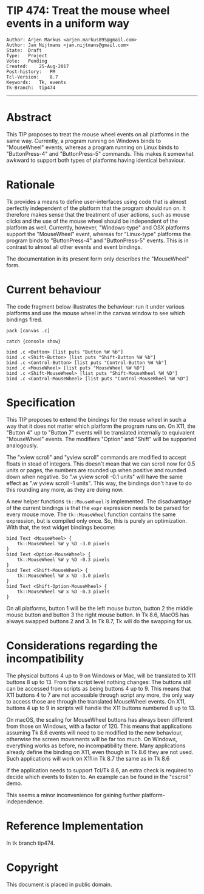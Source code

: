 # TIP 474: Treat the mouse wheel events in a uniform way
	Author:	Arjen Markus <arjen.markus895@gmail.com>
	Author:	Jan Nijtmans <jan.nijtmans@gmail.com>
	State:	Draft
	Type:	Project
	Vote:	Pending
	Created:	25-Aug-2017
	Post-history:	PM
	Tcl-Version:	8.7
	Keywords:	Tk, events
	Tk-Branch:	tip474
-----

# Abstract

This TIP proposes to treat the mouse wheel events on all platforms in
the same way. Currently, a program running on Windows binds to
"MouseWheel" events, whereas a program running on Linux binds to
"ButtonPress-4" and "ButtonPress-5" commands. This makes it somewhat
awkward to support both types of platforms having identical behaviour.


# Rationale

Tk provides a means to define user-interfaces using code that is almost
perfectly independent of the platform that the program should run on. It
therefore makes sense that the treatment of user actions, such as mouse
clicks and the use of the mouse wheel should be independent of the
platform as well. Currently, however, "Windows-type" and OSX platforms
support the "MouseWheel" event, whereas for "Linux-type" platforms the
program binds to "ButtonPress-4" and "ButtonPress-5"  events.
This is in contrast to almost all other events and event bindings.

The documentation in its present form only describes the "MouseWheel"
form.


# Current behaviour

The code fragment below illustrates the behaviour: run it under various
platforms and use the mouse wheel in the canvas window to see which
bindings fired.

    pack [canvas .c]
    
    catch {console show}
    
    bind .c <Button> [list puts "Button %W %b"]
    bind .c <Shift-Button> [list puts "Shift-Button %W %b"]
    bind .c <Control-Button> [list puts "Control-Button %W %b"]
    bind .c <MouseWheel> [list puts "MouseWheel %W %D"]
    bind .c <Shift-MouseWheel> [list puts "Shift-MouseWheel %W %D"]
    bind .c <Control-MouseWheel> [list puts "Control-MouseWheel %W %D"]


# Specification

This TIP proposes to extend the bindings for the mouse wheel in such a
way that it does not matter which platform the program runs on. On
X11, the "Button 4" up to "Button 7" events will be translated internally
to equivalent "MouseWheel" events. The modifiers "Option" and "Shift"
will be supported analogously.

The "xview scroll" and "yview scroll" commands are modified to accept
floats in stead of integers. This doesn't mean that we can scroll
now for 0.5 units or pages, the numbers are rounded up when positive
and rounded down when negative. So ".w yview scroll -0.1 units" will
have the same effect as ".w yview scroll -1 units". This way, the
bindings don't have to do this rounding any more, as they are
doing now.

A new helper functions `tk::MouseWheel` is implemented. The
disadvantage of the current bindings is that the `expr` expression
needs to be parsed for every mouse move. The `tk::MouseWheel`
function contains the same expression, but is compiled only once.
So, this is purely an optimization. With that, the text widget bindings
become:

    bind Text <MouseWheel> {
        tk::MouseWheel %W y %D -3.0 pixels
    }
    bind Text <Option-MouseWheel> {
        tk::MouseWheel %W y %D -0.3 pixels
    }
    bind Text <Shift-MouseWheel> {
        tk::MouseWheel %W x %D -3.0 pixels
    }
    bind Text <Shift-Option-MouseWheel> {
        tk::MouseWheel %W x %D -0.3 pixels
    }

On all platforms, button 1 will be the left mouse button,
button 2 the middle mouse button and button 3 the right
mouse button. In Tk 8.6, MacOS has always swapped
buttons 2 and 3. In Tk 8.7, Tk will do the swapping for us.

# Considerations regarding the incompatibility

The physical buttons 4 up to 9 on Windows or Mac, will be
translated to X11 buttons 8 up to 13. From the script level
nothing changes: The buttons still can be accessed from scripts
as being buttons 4 up to 9. This means that X11 buttons 4 to 7
are not accessible through script any more, the
only way to access those are through the translated
MouseWheel events. On X11, buttons 4 up to 9 in scripts
will handle the X11 buttons numbered 8 up to 13.

On macOS, the scaling for MouseWheel buttons has always
been different from those on Windows, with a factor of 120.
This means that applications assuming Tk 8.6 <MouseWheel>
events will need to be modified to the new behaviour,
otherwise the screen movements will be far too much.
On Windows, everything works as before, no incompatibility
there. Many applications already define the <MouseWheel>
binding on X11, even though in Tk 8.6 they are not
used. Such applications will work on X11 in Tk 8.7 the
same as in Tk 8.6

If the application needs to support Tcl/Tk 8.6, an extra
check is required to decide which events to listen to.
An example can be found in the "cscroll" demo.

This seems a minor inconvenience for gaining further
platform-independence.

# Reference Implementation

In tk branch tip474.

# Copyright

This document is placed in public domain.

